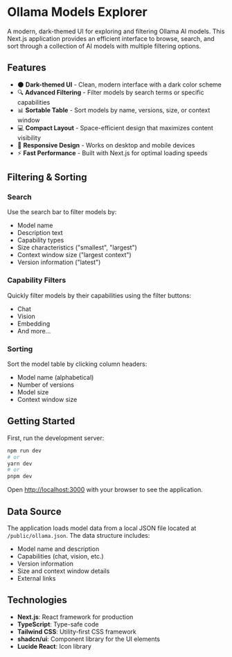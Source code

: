 # Ollama Models Explorer

A modern, dark-themed UI for exploring and filtering Ollama AI models. This Next.js application provides an efficient interface to browse, search, and sort through a collection of AI models with multiple filtering options.

## Features

- 🌑 **Dark-themed UI** - Clean, modern interface with a dark color scheme
- 🔍 **Advanced Filtering** - Filter models by search terms or specific capabilities
- 📊 **Sortable Table** - Sort models by name, versions, size, or context window
- 💻 **Compact Layout** - Space-efficient design that maximizes content visibility
- 📱 **Responsive Design** - Works on desktop and mobile devices
- ⚡ **Fast Performance** - Built with Next.js for optimal loading speeds

## Filtering & Sorting

### Search
Use the search bar to filter models by:
- Model name
- Description text
- Capability types
- Size characteristics ("smallest", "largest")
- Context window size ("largest context")
- Version information ("latest")

### Capability Filters
Quickly filter models by their capabilities using the filter buttons:
- Chat
- Vision
- Embedding
- And more...

### Sorting
Sort the model table by clicking column headers:
- Model name (alphabetical)
- Number of versions
- Model size
- Context window size

## Getting Started

First, run the development server:

```bash
npm run dev
# or
yarn dev
# or
pnpm dev
```

Open [http://localhost:3000](http://localhost:3000) with your browser to see the application.

## Data Source

The application loads model data from a local JSON file located at `/public/ollama.json`. The data structure includes:

- Model name and description
- Capabilities (chat, vision, etc.)
- Version information
- Size and context window details
- External links

## Technologies

- **Next.js**: React framework for production
- **TypeScript**: Type-safe code
- **Tailwind CSS**: Utility-first CSS framework
- **shadcn/ui**: Component library for the UI elements
- **Lucide React**: Icon library
